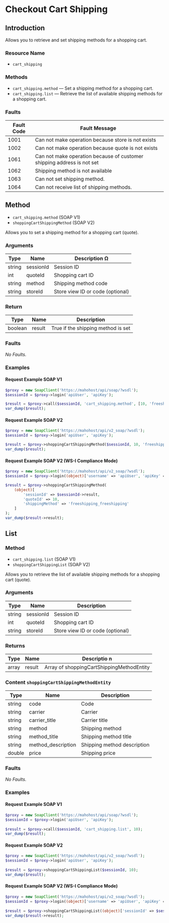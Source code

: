 # Checkout Cart Shipping

## Introduction

Allows you to retrieve and set shipping methods for a shopping cart.

### Resource Name

- `cart_shipping`

### Methods

- `cart_shipping.method` — Set a shipping method for a shopping cart.
- `cart_shipping.list` — Retrieve the list of available shipping methods for a shopping cart.

### Faults

| Fault Code | Fault Message                                                          |
|------------|------------------------------------------------------------------------|
| 1001       | Can not make operation because store is not exists                     |
| 1002       | Can not make operation because quote is not exists                     |
| 1061       | Can not make operation because of customer shipping address is not set |
| 1062       | Shipping method is not available                                       |
| 1063       | Can not set shipping method.                                           |
| 1064       | Can not receive list of shipping methods.                              |

## Method

- `cart_shipping.method` (SOAP V1)
- `shoppingCartShippingMethod` (SOAP V2)

Allows you to set a shipping method for a shopping cart (quote).

### Arguments

| Type   | Name      | Description Ω                    |
|--------|-----------|----------------------------------|
| string | sessionId | Session ID                       |
| int    | quoteId   | Shopping cart ID                 |
| string | method    | Shipping method code             |
| string | storeId   | Store view ID or code (optional) |

### Return

| Type    | Name   | Description                        |
|---------|--------|------------------------------------|
| boolean | result | True if the shipping method is set |

### Faults

_No Faults._

### Examples

#### Request Example SOAP V1

```php
$proxy = new SoapClient('https://mahohost/api/soap/?wsdl');
$sessionId = $proxy->login('apiUser', 'apiKey');

$result = $proxy->call($sessionId, 'cart_shipping.method', [10, 'freeshipping_freeshipping']);
var_dump($result);
```

#### Request Example SOAP V2

```php
$proxy = new SoapClient('https://mahohost/api/v2_soap/?wsdl');
$sessionId = $proxy->login('apiUser', 'apiKey');

$result = $proxy->shoppingCartShippingMethod($sessionId, 10, 'freeshipping_freeshipping');
var_dump($result);
```

#### Request Example SOAP V2 (WS-I Compliance Mode)

```php
$proxy = new SoapClient('https://mahohost/api/v2_soap/?wsdl');
$sessionId = $proxy->login((object)['username' => 'apiUser', 'apiKey' => 'apiKey']);

$result = $proxy->shoppingCartShippingMethod(
    (object)[
        'sessionId' => $sessionId->result,
        'quoteId' => 10,
        'shippingMethod' => 'freeshipping_freeshipping'
    ]
);
var_dump($result->result);
```

## List

### Method

- `cart_shipping.list` (SOAP V1)
- `shoppingCartShippingList` (SOAP V2)

Allows you to retrieve the list of available shipping methods for a shopping cart (quote).

### Arguments

| Type   | Name      | Description                      |
|--------|-----------|----------------------------------|
| string | sessionId | Session ID                       |
| int    | quoteId   | Shopping cart ID                 |
| string | storeId   | Store view ID or code (optional) |

### Returns

| Type  | Name   | Descriptio n                              |
|-------|--------|-------------------------------------------|
| array | result | Array of shoppingCartShippingMethodEntity |

### Content `shoppingCartShippingMethodEntity`

| Type   | Name               | Description                 |
|--------|--------------------|-----------------------------|
| string | code               | Code                        |
| string | carrier            | Carrier                     |
| string | carrier_title      | Carrier title               |
| string | method             | Shipping method             |
| string | method_title       | Shipping method title       |
| string | method_description | Shipping method description |
| double | price              | Shipping price              |

### Faults 

_No Faults._

### Examples

#### Request Example SOAP V1

```php
$proxy = new SoapClient('https://mahohost/api/soap/?wsdl'); 
$sessionId = $proxy->login('apiUser', 'apiKey'); 
 
$result = $proxy->call($sessionId, 'cart_shipping.list', 10);   
var_dump($result);
```

#### Request Example SOAP V2

```php
$proxy = new SoapClient('https://mahohost/api/v2_soap/?wsdl'); 
$sessionId = $proxy->login('apiUser', 'apiKey'); 
 
$result = $proxy->shoppingCartShippingList($sessionId, 10);   
var_dump($result);
```

#### Request Example SOAP V2 (WS-I Compliance Mode)

```php
$proxy = new SoapClient('https://mahohost/api/v2_soap/?wsdl'); 
$sessionId = $proxy->login((object)['username' => 'apiUser', 'apiKey' => 'apiKey']); 
 
$result = $proxy->shoppingCartShippingList((object)['sessionId' => $sessionId->result, 'quoteId' => 10]);   
var_dump($result->result);
```
